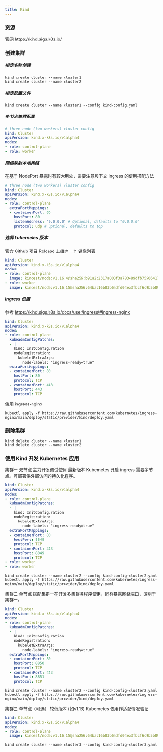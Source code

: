 ```yaml
---
title: Kind
---
```


### 资源

官网 https://kind.sigs.k8s.io/

### 创建集群

##### 指定名称创建

```shell
kind create cluster --name cluster1
kind create cluster --name cluster2
```

##### 指定配置文件

```
kind create cluster --name cluster1 --config kind-config.yaml
```

##### 多节点集群配置

```yaml title="kind-config.yaml"
# three node (two workers) cluster config
kind: Cluster
apiVersion: kind.x-k8s.io/v1alpha4
nodes:
- role: control-plane
- role: worker
```

##### 网络映射本地网络  
在基于 NodePort 暴露时有较大用处，需要注意和下文 Ingress 的使用搭配方法

```yaml title="kind-config.yaml"
# three node (two workers) cluster config
kind: Cluster
apiVersion: kind.x-k8s.io/v1alpha4
nodes:
- role: control-plane
  extraPortMappings:
  - containerPort: 80
    hostPort: 80
    listenAddress: "0.0.0.0" # Optional, defaults to "0.0.0.0"
    protocol: udp # Optional, defaults to tcp
```

##### 选择 kubernetes 版本

官方 Github 项目 Release 上维护一个 [镜像列表](https://github.com/kubernetes-sigs/kind/releases)

```yaml title="kind-config.yaml"
kind: Cluster
apiVersion: kind.x-k8s.io/v1alpha4
nodes:
- role: control-plane
  image: kindest/node:v1.16.4@sha256:b91a2c2317a000f3a783489dfb755064177dbc3a0b2f4147d50f04825d016f55
- role: worker
  image: kindest/node:v1.16.15@sha256:64bac16b83b6adfd04ea3fbcf6c9b5b893277120f2b2cbf9f5fa3e5d4c2260cc
```

##### Ingress 设置

参考 https://kind.sigs.k8s.io/docs/user/ingress/#ingress-nginx

```yaml title="kind-config.yaml"
kind: Cluster
apiVersion: kind.x-k8s.io/v1alpha4
nodes:
- role: control-plane
  kubeadmConfigPatches:
  - |
    kind: InitConfiguration
    nodeRegistration:
      kubeletExtraArgs:
        node-labels: "ingress-ready=true"
  extraPortMappings:
  - containerPort: 80
    hostPort: 80
    protocol: TCP
  - containerPort: 443
    hostPort: 443
    protocol: TCP
```

使用 ingress-nginx
```
kubectl apply -f https://raw.githubusercontent.com/kubernetes/ingress-nginx/main/deploy/static/provider/kind/deploy.yaml
```

### 删除集群

```shell
kind delete cluster --name cluster1
kind delete cluster --name cluster2
```

### 使用 Kind 开发 Kubernetes 应用

集群一 双节点 主力开发调试使用 最新版本 Kubernetes 开启 ingress 
需要多节点。可部署供外部访问的持久化程序。

```yaml title="kind-config-cluster1.yaml"
kind: Cluster
apiVersion: kind.x-k8s.io/v1alpha4
nodes:
- role: control-plane
  kubeadmConfigPatches:
  - |
    kind: InitConfiguration
    nodeRegistration:
      kubeletExtraArgs:
        node-labels: "ingress-ready=true"
  extraPortMappings:
  - containerPort: 80
    hostPort: 8848
    protocol: TCP
  - containerPort: 443
    hostPort: 8849
    protocol: TCP
- role: worker
- role: worker
```

```shell
kind create cluster --name cluster2 --config kind-config-cluster2.yaml
kubectl apply -f https://raw.githubusercontent.com/kubernetes/ingress-nginx/main/deploy/static/provider/kind/deploy.yaml
```

集群二 单节点 搭配集群一在开发多集群类程序使用，同样暴露网络端口，区别于集群一。
```yaml title="kind-config-cluster2.yaml"
kind: Cluster
apiVersion: kind.x-k8s.io/v1alpha4
nodes:
- role: control-plane
  kubeadmConfigPatches:
  - |
    kind: InitConfiguration
    nodeRegistration:
      kubeletExtraArgs:
        node-labels: "ingress-ready=true"
  extraPortMappings:
  - containerPort: 80
    hostPort: 8850
    protocol: TCP
  - containerPort: 443
    hostPort: 8851
    protocol: TCP
```

```shell
kind create cluster --name cluster2 --config kind-config-cluster2.yaml
kubectl apply -f https://raw.githubusercontent.com/kubernetes/ingress-nginx/main/deploy/static/provider/kind/deploy.yaml
```

集群三 单节点（可选） 较低版本 (如v1.16) Kubernetes  仅用作适配情况验证
```yaml title="kind-config-cluster3.yaml"
kind: Cluster
apiVersion: kind.x-k8s.io/v1alpha4
nodes:
- role: control-plane
  image: kindest/node:v1.16.15@sha256:64bac16b83b6adfd04ea3fbcf6c9b5b893277120f2b2cbf9f5fa3e5d4c2260cc
```

```shell
kind create cluster --name cluster3 --config kind-config-cluster3.yaml
```
